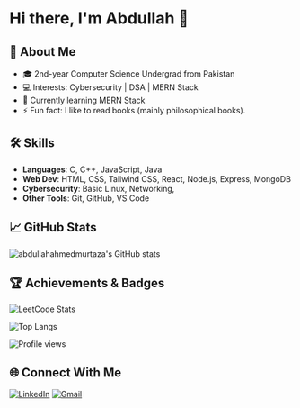 # Hi there, I'm Abdullah 👋

## 🚀 About Me
- 🎓 2nd-year Computer Science Undergrad from Pakistan
- 💻 Interests: Cybersecurity | DSA | MERN Stack
- 🌱 Currently learning MERN Stack
- ⚡ Fun fact: I like to read books (mainly philosophical books).

## 🛠️ Skills
- **Languages**: C, C++, JavaScript, Java
- **Web Dev**: HTML, CSS, Tailwind CSS, React, Node.js, Express, MongoDB
- **Cybersecurity**: Basic Linux, Networking,
- **Other Tools**: Git, GitHub, VS Code

## 📈 GitHub Stats
![abdullahahmedmurtaza's GitHub stats](https://github-readme-stats.vercel.app/api?username=abdullahahmedmurtaza&show_icons=true&theme=tokyonight)

## 🏆 Achievements & Badges
![LeetCode Stats](https://leetcard.jacoblin.cool/abdullahahmedmurtaza)

![Top Langs](https://github-readme-stats.vercel.app/api/top-langs/?username=abdullahahmedmurtaza&layout=compact&theme=tokyonight)

![Profile views](https://komarev.com/ghpvc/?username=YourUsername&color=blue)

## 🌐 Connect With Me
[![LinkedIn](https://img.shields.io/badge/LinkedIn-blue?style=flat-square&logo=linkedin)](https://www.linkedin.com/in/abdullah-ahmed-murtaza-0485ab328)
[![Gmail](https://img.shields.io/badge/Gmail-D14836?style=flat-square&logo=gmail&logoColor=white)](mailto:abdullah.ahmed.murtaza2004@gmail.com)


